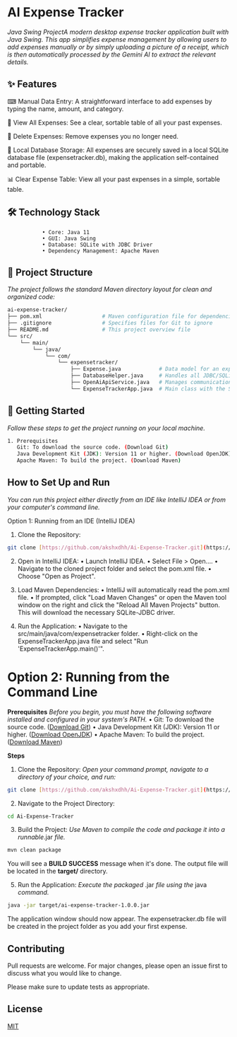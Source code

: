 # AI Expense Tracker
*Java Swing ProjectA modern desktop expense tracker application built with Java Swing. This app simplifies expense management by allowing users to add expenses manually or by simply uploading a picture of a receipt, which is then automatically processed by the Gemini AI to extract the relevant details.*

## ✨ Features

⌨ Manual Data Entry: A straightforward interface to add expenses by typing the name, amount, and category.

💯 View All Expenses: See a clear, sortable table of all your past expenses.

🚮 Delete Expenses: Remove expenses you no longer need.

📁 Local Database Storage: All expenses are securely saved in a local SQLite database file (expensetracker.db), making the application self-contained and portable.

📊 Clear Expense Table: View all your past expenses in a simple, sortable table.

## 🛠️ Technology Stack
               • Core: Java 11
               • GUI: Java Swing
               • Database: SQLite with JDBC Driver
               • Dependency Management: Apache Maven

## 📂 Project Structure

*The project follows the standard Maven directory layout for clean and organized code:*
```bash
ai-expense-tracker/
├── pom.xml                   # Maven configuration file for dependencies
├── .gitignore                # Specifies files for Git to ignore
├── README.md                 # This project overview file
└── src/
    └── main/
        └── java/
            └── com/
                └── expensetracker/
                    ├── Expense.java            # Data model for an expense
                    ├── DatabaseHelper.java     # Handles all JDBC/SQLite operations
                    ├── OpenAiApiService.java   # Manages communication with Gemini API
                    └── ExpenseTrackerApp.java  # Main class with the Swing GUI
```
## 🚀 Getting Started

*Follow these steps to get the project running on your local machine.*
```bash
1. Prerequisites
   Git: To download the source code. (Download Git)
   Java Development Kit (JDK): Version 11 or higher. (Download OpenJDK)
   Apache Maven: To build the project. (Download Maven)
 ``` 

## How to Set Up and Run

*You can run this project either directly from an IDE like IntelliJ IDEA or from your computer's command line.*

Option 1: Running from an IDE (IntelliJ IDEA)

1. Clone the Repository:
```bash
git clone [https://github.com/akshxdhh/Ai-Expense-Tracker.git](https://github.com/akshxdhh/Ai-Expense-Tracker.git)
```
2. Open in IntelliJ IDEA:
      • Launch IntelliJ IDEA.
      • Select File > Open....
      • Navigate to the cloned project folder and select the pom.xml file.
      • Choose "Open as Project".

3. Load Maven Dependencies:
      • IntelliJ will automatically read the pom.xml file.
      • If prompted, click "Load Maven Changes" or open the Maven tool window on the right and click the "Reload All Maven Projects" button. This will download the necessary SQLite-JDBC driver.

4. Run the Application:
      • Navigate to the src/main/java/com/expensetracker folder.
      • Right-click on the ExpenseTrackerApp.java file and select "Run 'ExpenseTrackerApp.main()'".

# Option 2: Running from the Command Line

**Prerequisites**
*Before you begin, you must have the following software installed and configured in your system's PATH.*
      • Git: To download the source code. ([Download Git](https://git-scm.com/downloads))
      • Java Development Kit (JDK): Version 11 or higher. ([Download OpenJDK](https://adoptium.net/))
      • Apache Maven: To build the project. ([Download Maven](https://maven.apache.org/download.cgi))

**Steps**

1. Clone the Repository:
*Open your command prompt, navigate to a directory of your choice, and run:*
```bash
git clone [https://github.com/akshxdhh/Ai-Expense-Tracker.git](https://github.com/akshxdhh/Ai-Expense-Tracker.git)
```
2. Navigate to the Project Directory:
```bash
cd Ai-Expense-Tracker
```

3. Build the Project:
*Use Maven to compile the code and package it into a runnable*.jar *file.*
```bash
mvn clean package
```
You will see a **BUILD SUCCESS** message when it's done. The output file will be located in the **target/** directory.

5. Run the Application:
*Execute the packaged* .jar *file using the* java *command.*
```bash
java -jar target/ai-expense-tracker-1.0.0.jar
```

The application window should now appear. The expensetracker.db file will be created in the project folder as you add your first expense.
## Contributing

Pull requests are welcome. For major changes, please open an issue first
to discuss what you would like to change.

Please make sure to update tests as appropriate.

## License

[MIT](https://choosealicense.com/licenses/mit/)
